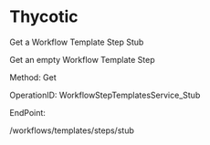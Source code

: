#     Thycotic


Get a Workflow Template Step Stub

Get an empty Workflow Template Step

Method: Get

OperationID: WorkflowStepTemplatesService_Stub

EndPoint:

/workflows/templates/steps/stub
